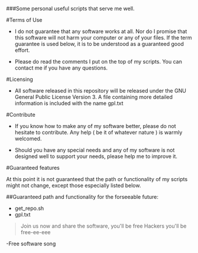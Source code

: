 ###Some personal useful scripts that serve me well. 

#Terms of Use

* I do not guarantee that any software works at all. Nor do I promise 
that this software will not harm your computer or any of your files.
If the term guarantee is used below, it is to be understood as a 
guaranteed good effort.

* Please do read the comments I put on the top of my scripts. You can contact me
if you have any questions.

#Licensing

* All software released in this repository will be released under the
GNU General Public License Version 3. A file containing more detailed information
is included with the name gpl.txt 

#Contribute
 
* If you know how to make any of my software better, please do not hesitate to contribute.
Any help ( be it of whatever nature ) is warmly welcomed.

* Should you have any special needs and any of my software is not designed 
well to support your needs, please help me to improve it.


#Guaranteed features

At this point it is not guaranteed that the path or functionality of my scripts
might not change, except those especially listed below.

##Guaranteed path and functionality for the forseeable future:
* get_repo.sh
* gpl.txt

>Join us now and share the software, you'll be free Hackers you'll be free-ee-eee 

-Free software song
